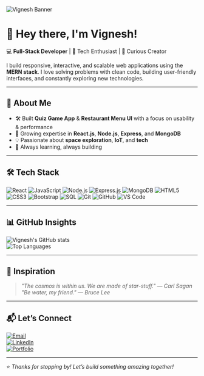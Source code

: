 <!-- Banner -->
![Vignesh Banner](https://res.cloudinary.com/df73pocxs/image/upload/v1754753111/ChatGPT_Image_Aug_9_2025_08_51_01_PM_ucivdk.png) <!-- Replace with your actual banner image link -->

# 👋 Hey there, I'm Vignesh!  

💻 **Full-Stack Developer** | 🚀 Tech Enthusiast | 🌌 Curious Creator  

I build responsive, interactive, and scalable web applications using the **MERN stack**. I love solving problems with clean code, building user-friendly interfaces, and constantly exploring new technologies.  

---

## 🚀 About Me

- 🛠 Built **Quiz Game App** & **Restaurant Menu UI** with a focus on usability & performance  
- 🌱 Growing expertise in **React.js**, **Node.js**, **Express**, and **MongoDB**  
- 💡 Passionate about **space exploration**, **IoT**, and **tech**  
- 🎯 Always learning, always building  

---

## 🛠 Tech Stack

![React](https://img.shields.io/badge/-React.js-61DAFB?style=flat&logo=react&logoColor=white)
![JavaScript](https://img.shields.io/badge/-JavaScript-F7DF1E?style=flat&logo=javascript&logoColor=black)
![Node.js](https://img.shields.io/badge/-Node.js-339933?style=flat&logo=node.js&logoColor=white)
![Express.js](https://img.shields.io/badge/-Express.js-000000?style=flat&logo=express&logoColor=white)
![MongoDB](https://img.shields.io/badge/-MongoDB-47A248?style=flat&logo=mongodb&logoColor=white)
![HTML5](https://img.shields.io/badge/-HTML5-E34F26?style=flat&logo=html5&logoColor=white)
![CSS3](https://img.shields.io/badge/-CSS3-1572B6?style=flat&logo=css3&logoColor=white)
![Bootstrap](https://img.shields.io/badge/-Bootstrap-7952B3?style=flat&logo=bootstrap&logoColor=white)
![SQL](https://img.shields.io/badge/-SQL-4479A1?style=flat&logo=mysql&logoColor=white)
![Git](https://img.shields.io/badge/-Git-F05032?style=flat&logo=git&logoColor=white)
![GitHub](https://img.shields.io/badge/-GitHub-181717?style=flat&logo=github&logoColor=white)
![VS Code](https://img.shields.io/badge/-VS%20Code-007ACC?style=flat&logo=visual-studio-code&logoColor=white)

---

## 📊 GitHub Insights  

![Vignesh's GitHub stats](https://github-readme-stats.vercel.app/api?username=Vjviki&show_icons=true&theme=radical&hide=stars)  
![Top Languages](https://github-readme-stats.vercel.app/api/top-langs/?username=Vjviki&layout=compact&theme=radical)

---

## 🌌 Inspiration  

> _"The cosmos is within us. We are made of star-stuff."_ — *Carl Sagan*  
> _"Be water, my friend."_ — *Bruce Lee*  

---

## 📬 Let’s Connect  

[![Email](https://img.shields.io/badge/Email-dinovicky1010%40gmail.com-red)](mailto:dinovicky1010@gmail.com)  
[![LinkedIn](https://img.shields.io/badge/linkedin)](https://linkedin.com/in/vignesh-s-290307304)  
[![Portfolio](https://img.shields.io/badge/Portfolio-Visit-lightgrey)](https://devnebulaviki.web.app/)  

---

⭐ *Thanks for stopping by! Let’s build something amazing together!*  



